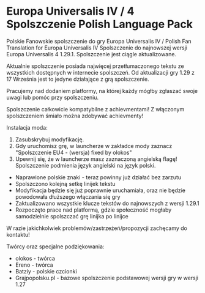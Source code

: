 # Europa Universalis IV / 4 Spolszczenie Polish Language Pack

Polskie Fanowskie spolszczenie do gry Europa Universalis IV / Polish Fan Translation for Europa Universalis IV
Spolszczenie do najnowszej wersji Europa Universalis 4 1.29.1.
Spolszczenie jest ciągle aktualizowane.

Aktualnie spolszczenie posiada najwięcej przetłumaczonego tekstu ze wszystkich dostępnych w internecie spolszczeń.
Od aktualizacji gry 1.29 z 17 Września jest to jedyne działające z grą spolszczenie.

Pracujemy nad dodaniem platformy, na której każdy mógłby zgłaszać swoje uwagi lub pomóc przy spolszczeniu.

Spolszczenie całkowicie kompatybilne z achievmentami! Z włączonym spolszczeniem śmiało można zdobywać achievmenty!

Instalacja moda:
1. Zasubskrybuj modyfikację.
2. Gdy uruchomisz grę, w launcherze w zakładce mody zaznacz "Spolszczenie EU4 - (wersja) fixed by olokos"
3. Upewnij się, że w launcherze masz zaznaczoną angielską flagę! Spolszczenie podmienia język angielski na język polski.

- Naprawione polskie znaki - teraz powinny już działać bez zarzutu
- Spolszczono kolejną setkę linijek tekstu
- Modyfikacja będzie się już poprawnie uruchamiała, oraz nie będzie powodowała dłuższego włączania się gry
- Zaktualizowano wszystkie klucze tekstów do najnowszych z wersji 1.29.1
- Rozpoczęto prace nad platformą, gdzie społeczność mogłaby samodzielnie spolszczać grę linijka po linijce

W razie jakichkolwiek problemów/zastrzeżeń/propozycji zachęcamy do kontaktu!

Twórcy oraz specjalne podziękowania:
- olokos - twórca
- Ereno - twórca
- Batziy - polskie czcionki
- Grajpopolsku.pl - bazowe spolszczenie podstawowej wersji gry w wersji 1.27